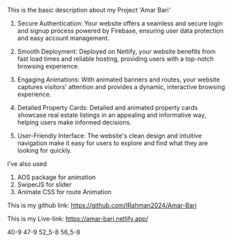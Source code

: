 This is the basic description about my Project 'Amar Bari'

1. Secure Authentication: Your website offers a seamless and secure login and signup process powered by Firebase, ensuring user data protection and easy account management.

2. Smooth Deployment: Deployed on Netlify, your website benefits from fast load times and reliable hosting, providing users with a top-notch browsing experience.

3. Engaging Animations: With animated banners and routes, your website captures visitors' attention and provides a dynamic, interactive browsing experience.

4. Detailed Property Cards: Detailed and animated property cards showcase real estate listings in an appealing and informative way, helping users make informed decisions.

5. User-Friendly Interface: The website's clean design and intuitive navigation make it easy for users to explore and find what they are looking for quickly.

I've also used 
1. AOS package for animation
2. SwiperJS for slider
3. Animate CSS for route Animation

This is my github link: https://github.com/IRahman2024/Amar-Bari

This is my Live-link: https://amar-bari.netlify.app/

40-9
47-9
52_5-8
56_5-8